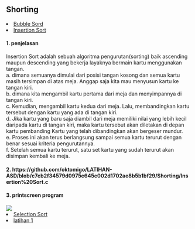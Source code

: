 <html>
<head>
    <h2>Shorting</h2>
</head>
<body>
    <li><a href="https://github.com/oktomigo/LATIHAN-ASD/blob/0e898534cbfea23dd451e106181eabea76b25f0a/Shorting/penjelasan/README1.md">Bubble Sord</a></li>
    <li><a href="https://github.com/oktomigo/LATIHAN-ASD/blob/6cbc6b9ce1986293b0b3ed99065ea0bf694ae5f6/Shorting/penjelasan/README2.md">Insertion Sort</a></li>
    <h4>1. penjelasan</h4>
      Insertion Sort adalah sebuah algoritma pengurutan(sorting) baik ascending maupun descending yang bekerja layaknya bermain kartu menggunakan tangan.
    <br>a. dimana semuanya dimulai dari posisi tangan kosong dan semua kartu masih tersimpan di atas meja. Anggap saja kita mau menyusun kartu ke tangan kiri.
    <br>b. dimana kita mengambil kartu pertama dari meja dan menyimpannya di tangan kiri.
    <br>c. Kemudian, mengambil kartu kedua dari meja. Lalu, membandingkan kartu tersebut dengan kartu yang ada di tangan kiri.
    <br>d. Jika kartu yang baru saja diambil dari meja memiliki nilai yang lebih kecil daripada kartu di tangan kiri, maka kartu tersebut akan diletakan di depan kartu pembanding
           Kartu yang telah dibandingkan akan bergeser mundur.
    <br>e. Proses ini akan terus berlangsung sampai semua kartu terurut dengan benar sesuai kriteria pengurutannya.
    <br>f. Setelah semua kartu terurut, satu set kartu yang sudah terurut akan disimpan kembali ke meja.
    <h4>2. https://github.com/oktomigo/LATIHAN-ASD/blob/c7cb2f34579d0975c645c002d1702ae8b5b1bf29/Shorting/Insertion%20Sort.c</h4>
    <h4>3. printscreen program</h4>
    <img src="insertion sort.png" />
    <li><a href="https://github.com/oktomigo/LATIHAN-ASD/blob/05605d27572be053f7ce4d9f800ed6e3864ceb98/Shorting/penjelasan/README3.md">Selection Sort</a></li>
    <li><a href="#latihan">latihan 1</a></li>
</body>
</html>
